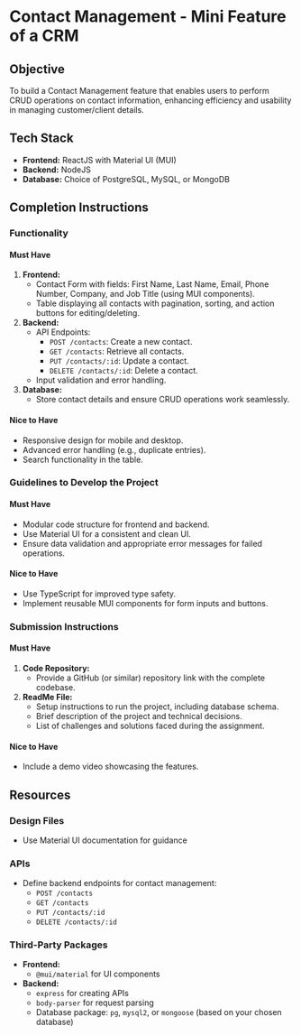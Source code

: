 # Contact Management - Mini Feature of a CRM

## Objective

To build a Contact Management feature that enables users to perform CRUD operations on contact information, enhancing efficiency and usability in managing customer/client details.

## Tech Stack

- **Frontend:** ReactJS with Material UI (MUI)
- **Backend:** NodeJS
- **Database:** Choice of PostgreSQL, MySQL, or MongoDB

## Completion Instructions

### Functionality

#### Must Have

1. **Frontend:**
   - Contact Form with fields: First Name, Last Name, Email, Phone Number, Company, and Job Title (using MUI components).
   - Table displaying all contacts with pagination, sorting, and action buttons for editing/deleting.
2. **Backend:**
   - API Endpoints:
     - `POST /contacts`: Create a new contact.
     - `GET /contacts`: Retrieve all contacts.
     - `PUT /contacts/:id`: Update a contact.
     - `DELETE /contacts/:id`: Delete a contact.
   - Input validation and error handling.
3. **Database:**
   - Store contact details and ensure CRUD operations work seamlessly.

#### Nice to Have

- Responsive design for mobile and desktop.
- Advanced error handling (e.g., duplicate entries).
- Search functionality in the table.

### Guidelines to Develop the Project

#### Must Have

- Modular code structure for frontend and backend.
- Use Material UI for a consistent and clean UI.
- Ensure data validation and appropriate error messages for failed operations.

#### Nice to Have

- Use TypeScript for improved type safety.
- Implement reusable MUI components for form inputs and buttons.

### Submission Instructions

#### Must Have

1. **Code Repository:**
   - Provide a GitHub (or similar) repository link with the complete codebase.
2. **ReadMe File:**
   - Setup instructions to run the project, including database schema.
   - Brief description of the project and technical decisions.
   - List of challenges and solutions faced during the assignment.

#### Nice to Have

- Include a demo video showcasing the features.

## Resources

### Design Files

- Use Material UI documentation for guidance

### APIs

- Define backend endpoints for contact management:
  - `POST /contacts`
  - `GET /contacts`
  - `PUT /contacts/:id`
  - `DELETE /contacts/:id`

### Third-Party Packages

- **Frontend:**
  - `@mui/material` for UI components
- **Backend:**
  - `express` for creating APIs
  - `body-parser` for request parsing
  - Database package: `pg`, `mysql2`, or `mongoose` (based on your chosen database)
